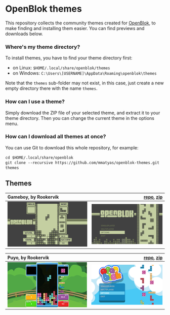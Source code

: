 # OpenBlok themes

This repository collects the community themes created for [OpenBlok](https://github.com/mmatyas/openblok), to make finding and installing them easier. You can find previews and downloads below.


### Where's my theme directory?

To install themes, you have to find your theme directory first:

- on Linux: `$HOME/.local/share/openblok/themes`
- on Windows: `C:\Users\[USERNAME]\AppData\Roaming\openblok\themes`

Note that the `themes` sub-folder may not exist, in this case, just create a new empty directory there with the name `themes`.


### How can I use a theme?

Simply download the ZIP file of your selected theme, and extract it to your theme directory. Then you can change the current theme in the options menu.


### How can I download all themes at once?

You can use Git to download this whole repository, for example:

```
cd $HOME/.local/share/openblok
git clone --recursive https://github.com/mmatyas/openblok-themes.git themes
```


## Themes

Gameboy, by Rookervik | [repo](https://github.com/mmatyas/openblok-theme-gameboy), [zip](https://github.com/mmatyas/openblok-theme-gameboy/archive/master.zip)
:--|--:
![](.screenshots/gameboy-01.png) | ![](.screenshots/gameboy-02.png)

Puyo, by Rookervik | [repo](https://github.com/mmatyas/openblok-theme-puyo), [zip](https://github.com/mmatyas/openblok-theme-puyo/archive/master.zip)
:--|--:
![](.screenshots/puyo-01.png) | ![](.screenshots/puyo-02.png)
